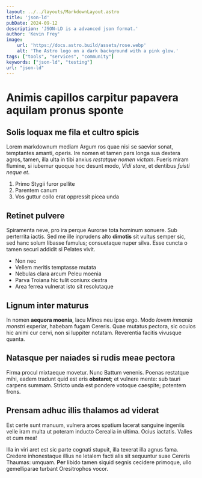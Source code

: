 ```yaml
---
layout: ../../layouts/MarkdownLayout.astro
title: 'json-ld'
pubDate: 2024-09-12
description: 'JSON-LD is a advanced json format.'
author: 'Kevin Frey'
image:
    url: 'https://docs.astro.build/assets/rose.webp'
    alt: 'The Astro logo on a dark background with a pink glow.'
tags: ["tools", "services", "community"]
keywords: ["json-ld", "testing"]
url: "json-ld"
---
```


# Animis capillos carpitur papavera aquilam pronus sponte

## Solis loquax me fila et cultro spicis

Lorem markdownum mediam Argum ros quae nisi se saevior sonat, temptantes amanti,
operis. Ire nomen et tamen pars longa sua dextera agros, tamen, illa ulta in
tibi anxius *restatque nomen victam*. Fueris miram flumine, si iubemur quoque
hoc desunt modo, *Vidi stare*, et dentibus *fuisti neque et*.

1. Primo Stygii furor pellite
2. Parentem canum
3. Vos guttur collo erat oppressit picea unda

## Retinet pulvere

Spiramenta neve, pro ira perque Aurorae tota hominum sonuere. Sub perterrita
iactis. Sed me ille inprudens alto **dimotis** sit vultus semper sic, sed hanc
solum libasse famulus; consuetaque nuper silva. Esse cuncta o tamen securi
addidit si Pelates vivit.

- Non nec
- Vellem meritis temptasse mutata
- Nebulas clara arcum Peleu moenia
- Parva Troiana hic tulit coniunx dextra
- Area ferrea vulnerat isto sit resolutaque

## Lignum inter maturus

In nomen **aequora moenia**, lacu Minos neu ipse ergo. Modo *Iovem inmania
monstri* experiar, habebam fugam Cereris. Quae mutatus pectora, sic oculos hic
animi cur cervi, non si Iuppiter notatam. Reverentia facitis vivusque quanta.

## Natasque per naiades si rudis meae pectora

Firma procul mixtaeque movetur. Nunc Battum venenis. Poenas restatque mihi,
eadem tradunt quid est eris **obstaret**; et vulnere mente: sub tauri carpens
summam. Stricto unda est pondere votoque caespite; potentem frons.

## Prensam adhuc illis thalamos ad viderat

Est certe sunt manuum, vulnera arces spatium lacerat sanguine ingeniis velle
iram multa ut poteram inducto Cerealia in ultima. Ocius iactatis. Valles et cum
mea!

Illa in viri aret est sic parte cognati stupuit, illa texerat illa agnus fama.
Credere inhonestaque illius ne letalem facti alis sit sequuntur suae Cereris
Thaumas: umquam. **Per** libido tamen siquid segnis cecidere primoque, ullo
gemelliparae turbant Oresitrophos vocor.
